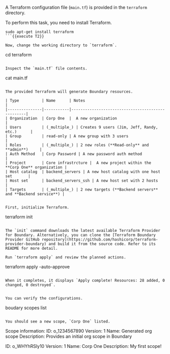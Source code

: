 A Terraform configuration file (`main.tf`) is provided in the `terraform` directory.

To perform this task, you need to install Terraform.

```
sudo apt-get install terraform
```{{execute T2}}

Now, change the working directory to `terraform`.

```
cd terraform
```{{execute T2}}

Inspect the `main.tf` file contents.

```
cat main.tf
```{{execute T2}}

The provided Terraform will generate Boundary resources.

| Type          | Name      | Notes                                            |
|---------------|-----------|--------------------------------------------------|
| Organization  | Corp One  |  A new organization                              |
| Users         | (_multiple_) | Creates 9 users (Jim, Jeff, Randy, etc.)      |
| Group         | read-only | A new group with 3 users                         |
| Roles         | (_multiple_) | 2 new roles (**Read-only** and **admin**)     |
| Auth Method   | Corp Password | A new password auth method           |
| Project       | Core infrastrcture |  A new project within the **Corp One** organization |
| Host catalog  | backend_servers | A new host catalog with one host set       |
| Host set      | backend_servers_ssh | A new host set with 2 hosts            |
| Targets       | (_multiple_) | 2 new targets (**Backend servers** and **Backend service**) |


First, initialize Terraform.

```
terraform init
```{{execute T2}}

The `init` command downloads the latest available Terraform Provider for Boundary. Alternatively, you can clone the [Terraform Boundary Provider GitHub repository](https://github.com/hashicorp/terraform-provider-boundary) and build it from the source code. Refer to its README for more detail.

Run `terraform apply` and review the planned actions.

```
terraform apply -auto-approve
```{{execute T2}}

When it completes, it displays `Apply complete! Resources: 28 added, 0 changed, 0 destroyed`.


You can verify the configurations.

```
boudary scopes list
```{{execute T2}}

You should see a new scope, `Corp One` listed.

```
Scope information:
  ID:             o_1234567890
    Version:      1
    Name:         Generated org scope
    Description:  Provides an initial org scope in Boundary

  ID:             o_WHYhRSly10
    Version:      1
    Name:         Corp One
    Description:  My first scope!
```
